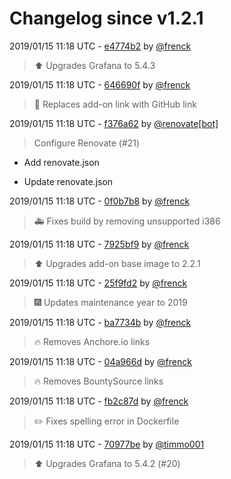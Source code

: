 # Changelog since v1.2.1

2019/01/15 11:18 UTC - [e4774b2](https://github.com/hassio-addons/addon-grafana/commit/e4774b25a4cba393ce338707809c27fe0ebc2e8e) by [@frenck](https://github.com/frenck)
> :arrow_up: Upgrades Grafana to 5.4.3 

2019/01/15 11:18 UTC - [646690f](https://github.com/hassio-addons/addon-grafana/commit/646690f7ffaf8a1a88d2d08028ce23dd71774adc) by [@frenck](https://github.com/frenck)
> :tractor: Replaces add-on link with GitHub link 

2019/01/15 11:18 UTC - [f376a62](https://github.com/hassio-addons/addon-grafana/commit/f376a627ab22b057db1132b695bd6b4a9ae1f546) by [@renovate[bot]](https://github.com/apps/renovate)
> Configure Renovate (#21)

* Add renovate.json

* Update renovate.json 

2019/01/15 11:18 UTC - [0f0b7b8](https://github.com/hassio-addons/addon-grafana/commit/0f0b7b897b5b50f4d2dde75b5fe4323c32db1410) by [@frenck](https://github.com/frenck)
> :ambulance: Fixes build by removing unsupported i386 

2019/01/15 11:18 UTC - [7925bf9](https://github.com/hassio-addons/addon-grafana/commit/7925bf91a2b50e674b9345d7ab3d3d556acc7e4a) by [@frenck](https://github.com/frenck)
> :arrow_up: Upgrades add-on base image to 2.2.1 

2019/01/15 11:18 UTC - [25f9fd2](https://github.com/hassio-addons/addon-grafana/commit/25f9fd23ec41c27a9ea3aeb55bbd5f21dd22f9bf) by [@frenck](https://github.com/frenck)
> :fireworks: Updates maintenance year to 2019 

2019/01/15 11:18 UTC - [ba7734b](https://github.com/hassio-addons/addon-grafana/commit/ba7734bfdee53ba08a5e004ea9ec3db0b12cc1fa) by [@frenck](https://github.com/frenck)
> :fire: Removes Anchore.io links 

2019/01/15 11:18 UTC - [04a966d](https://github.com/hassio-addons/addon-grafana/commit/04a966da7fe2643616c7b993cfca0a3ae5d79a12) by [@frenck](https://github.com/frenck)
> :fire: Removes BountySource links 

2019/01/15 11:18 UTC - [fb2c87d](https://github.com/hassio-addons/addon-grafana/commit/fb2c87d103bec5fd11c24e724e442263a60ee5ff) by [@frenck](https://github.com/frenck)
> :pencil2: Fixes spelling error in Dockerfile 

2019/01/15 11:18 UTC - [70977be](https://github.com/hassio-addons/addon-grafana/commit/70977bedaf15efc08386a227fe9fe088588cc222) by [@timmo001](https://github.com/timmo001)
> :arrow_up: Upgrades Grafana to 5.4.2 (#20) 

